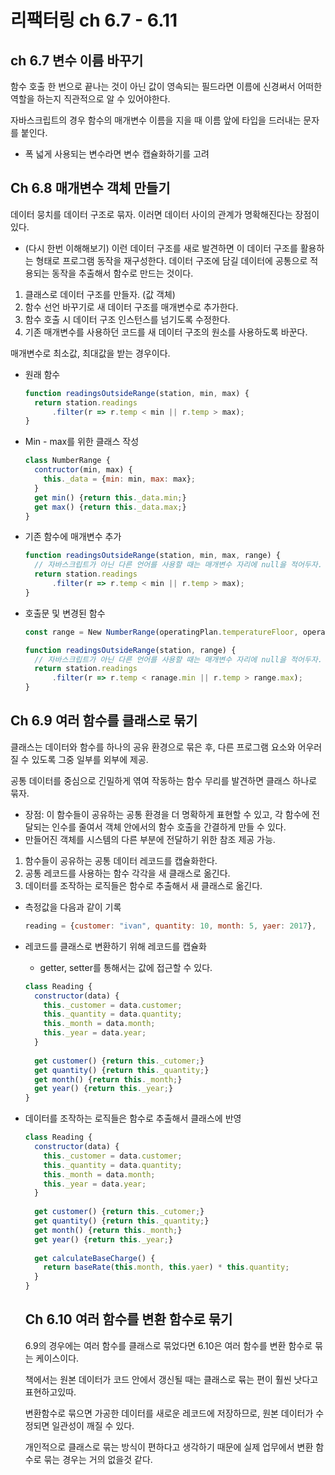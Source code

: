 # 리팩터링 ch 6.7 - 6.11

## ch 6.7 변수 이름 바꾸기

함수 호출 한 번으로 끝나는 것이 아닌 값이 영속되는 필드라면 이름에 신경써서 어떠한 역할을 하는지 직관적으로 알 수 있어야한다.

자바스크립트의 경우 함수의 매개변수 이름을 지을 때 이름 앞에 타입을 드러내는 문자를 붙인다. 

- 폭 넓게 사용되는 변수라면 변수 캡슐화하기를 고려



## Ch 6.8 매개변수 객체 만들기

데이터 뭉치를 데이터 구조로 묶자. 이러면 데이터 사이의 관계가 명확해진다는 장점이 있다.

- (다시 한번 이해해보기) 이런 데이터 구조를 새로 발견하면 이 데이터 구조를 활용하는 형태로 프로그램 동작을 재구성한다. 데이터 구조에 담길 데이터에 공통으로 적용되는 동작을 추출해서 함수로 만드는 것이다.

1. 클래스로 데이터 구조를 만들자. (값 객체)
2. 함수 선언 바꾸기로 새 데이터 구조를 매개변수로 추가한다.
3. 함수 호출 시 데이터 구조 인스턴스를 넘기도록 수정한다.
4. 기존 매개변수를 사용하던 코드를 새 데이터 구조의 원소를 사용하도록 바꾼다.

매개변수로 최소값, 최대값을 받는 경우이다.

- 원래 함수

  ```javascript
  function readingsOutsideRange(station, min, max) {
    return station.readings
    	.filter(r => r.temp < min || r.temp > max);
  }

- Min - max를 위한 클래스 작성

  ```javascript
  class NumberRange {
    contructor(min, max) {
      this._data = {min: min, max: max};
    }
    get min() {return this._data.min;}
    get max() {return this._data.max;}
  }
  ```

- 기존 함수에 매개변수 추가

  ```javascript
  function readingsOutsideRange(station, min, max, range) {
    // 자바스크립트가 아닌 다른 언어를 사용할 때는 매개변수 자리에 null을 적어두자.
    return station.readings 
    	.filter(r => r.temp < min || r.temp > max);
  }
  ```

- 호출문 및 변경된 함수

  ```javascript
  const range = New NumberRange(operatingPlan.temperatureFloor, operationPlan.temperatureCeiling);
  
  function readingsOutsideRange(station, range) {
    // 자바스크립트가 아닌 다른 언어를 사용할 때는 매개변수 자리에 null을 적어두자.
    return station.readings 
    	.filter(r => r.temp < ranage.min || r.temp > range.max);
  }
  ```



## Ch 6.9 여러 함수를 클래스로 묶기

클래스는 데이터와 함수를 하나의 공유 환경으로 묶은 후, 다른 프로그램 요소와 어우러질 수 있도록 그중 일부를 외부에 제공.

공통 데이터를 중심으로 긴밀하게 엮여 작동하는 함수 무리를 발견하면 클래스 하나로 묶자. 

- 장점: 이 함수들이 공유하는 공통 환경을 더 명확하게 표현할 수 있고, 각 함수에 전달되는 인수를 줄여서 객체 안에서의 함수 호출을 간결하게 만들 수 있다.
- 만들어진 객체를 시스템의 다른 부분에 전달하기 위한 참조 제공 가능.

1. 함수들이 공유하는 공통 데이터 레코드를 캡슐화한다.
2. 공통 레코드를 사용하는 함수 각각을 새 클래스로 옮긴다.
3. 데이터를 조작하는 로직들은 함수로 추출해서 새 클래스로 옮긴다.


- 측정값을 다음과 같이 기록

  ```javascript
  reading = {customer: "ivan", quantity: 10, month: 5, yaer: 2017},
  ```
  
- 레코드를 클래스로 변환하기 위해 레코드를 캡슐화
  - getter, setter를 통해서는 값에 접근할 수 있다.

  ```javascript
  class Reading {
    constructor(data) {
      this._customer = data.customer;
      this._quantity = data.quantity;
      this._month = data.month;
      this._year = data.year;
    }
    
    get customer() {return this._cutomer;}
    get quantity() {return this._quantity;}
    get month() {return this._month;}
    get year() {return this._year;}
  }
  ```
  

- 데이터를 조작하는 로직들은 함수로 추출해서 클래스에 반영

  ```javascript
  class Reading {
    constructor(data) {
      this._customer = data.customer;
      this._quantity = data.quantity;
      this._month = data.month;
      this._year = data.year;
    }
    
    get customer() {return this._cutomer;}
    get quantity() {return this._quantity;}
    get month() {return this._month;}
    get year() {return this._year;}
    
    get calculateBaseCharge() {
      return baseRate(this.month, this.yaer) * this.quantity;
    }
  }
  ```
  
  
  ## Ch 6.10 여러 함수를 변환 함수로 묶기
  
  6.9의 경우에는 여러 함수를 클래스로 묶었다면 6.10은 여러 함수를 변환 함수로 묶는 케이스이다.

  책에서는 원본 데이터가 코드 안에서 갱신될 때는 클래스로 뮦는 편이 훨씬 낫다고 표현하고있따.
  
  변환함수로 묶으면 가공한 데이터를 새로운 레코드에 저장하므로, 원본 데이터가 수정되면 일관성이 깨질 수 있다.
  
  개인적으로 클래스로 묶는 방식이 편하다고 생각하기 때문에 실제 업무에서 변환 함수로 묶는 경우는 거의 없을것 같다.
  
  
